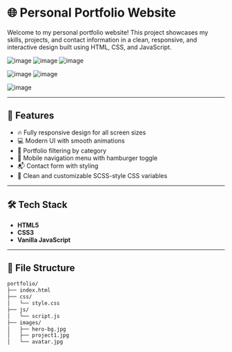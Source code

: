 
# 🌐 Personal Portfolio Website

Welcome to my personal portfolio website! This project showcases my skills, projects, and contact information in a clean, responsive, and interactive design built using HTML, CSS, and JavaScript.

![image](https://github.com/user-attachments/assets/b97e74a2-4bd6-45a2-9428-2ccaa6e4de43)
![image](https://github.com/user-attachments/assets/55d0d07c-ac7c-4ecc-87fc-1abcfd427a9d)
![image](https://github.com/user-attachments/assets/4d585a4d-cdff-4f45-b7ef-4f573bca3efd)

![image](https://github.com/user-attachments/assets/89d0987f-2923-40be-896d-c96f5867a1a6)
![image](https://github.com/user-attachments/assets/fac21d37-b833-4602-a64f-e632bfc7fd4c)

![image](https://github.com/user-attachments/assets/68dd1022-c031-4718-81a5-458d28a21fa1)





---

## 🚀 Features

- 🔥 Fully responsive design for all screen sizes
- 💻 Modern UI with smooth animations
- 🧩 Portfolio filtering by category
- 📱 Mobile navigation menu with hamburger toggle
- 📬 Contact form with styling
- 🎨 Clean and customizable SCSS-style CSS variables

---

## 🛠️ Tech Stack

- **HTML5**
- **CSS3**
- **Vanilla JavaScript**

---

## 📂 File Structure

```bash
portfolio/
├── index.html
├── css/
│   └── style.css
├── js/
│   └── script.js
├── images/
│   ├── hero-bg.jpg
│   ├── project1.jpg
│   └── avatar.jpg


